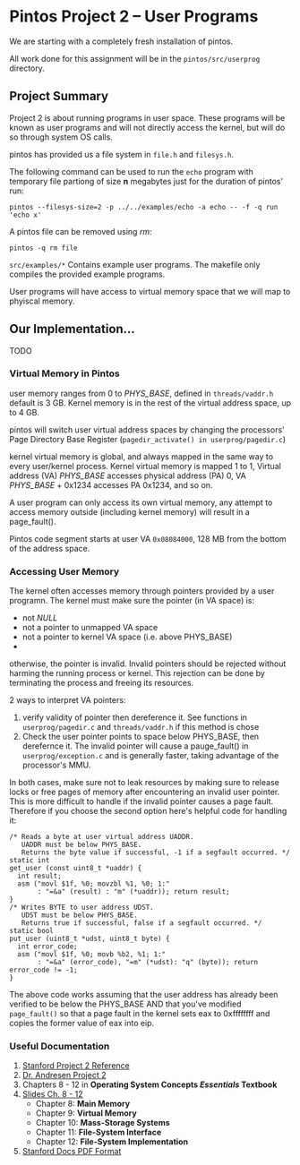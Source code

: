 Pintos Project 2 – User Programs
===
We are starting with a completely fresh installation of pintos.

All work done for this assignment will be in the `pintos/src/userprog` directory.

Project Summary
---
Project 2 is about running programs in user space. These programs will be known as user programs and will not directly access the kernel, but will do so through system OS calls.

pintos has provided us a file system in `file.h` and `filesys.h`.

The following command can be used to run the `echo` program with temporary file partiong of size **n** megabytes just for the duration of pintos' run:
```
pintos --filesys-size=2 -p ../../examples/echo -a echo -- -f -q run 'echo x'
```

A pintos file can be removed using *rm*:
```
pintos -q rm file
```

`src/examples/*` Contains example user programs. The makefile only compiles the provided example programs.

User programs will have access to virtual memory space that we will map to phyiscal memory.

## Our Implementation...

TODO

### Virtual Memory in Pintos
user memory ranges from 0 to *PHYS_BASE*, defined in `threads/vaddr.h` default is 3 GB. Kernel memory is in the rest of the virtual address space, up to 4 GB.

pintos will switch user virtual address spaces by changing the processors' Page Directory Base Register (`pagedir_activate() in userprog/pagedir.c`)

kernel virtual memory is global, and always mapped in the same way to every user/kernel process. Kernel virtual memory is mapped 1 to 1, Virtual address (VA) *PHYS_BASE* accesses physical address (PA) 0, VA *PHYS_BASE* + 0x1234 accesses PA 0x1234, and so on.

A user program can only access its own virtual memory, any attempt to access memory outside (including kernel memory) will result in a page_fault().

Pintos code segment starts at user VA `0x08084000`, 128 MB from the bottom of the address space.

### Accessing User Memory
The kernel often accesses memory through pointers provided by a user programn. The kernel must make sure the pointer (in VA space) is: 
  * not *NULL*
  * not a pointer to unmapped VA space
  * not a pointer to kernel VA space (i.e. above PHYS_BASE)
  * 
otherwise, the pointer is invalid. Invalid pointers should be rejected without harming the running process or kernel. This rejection can be done by terminating the process and freeing its resources.

2 ways to interpret VA pointers:
  1. verify validity of pointer then dereference it. See functions in `userprog/pagedir.c` and `threads/vaddr.h` if this method is chose
  2. Check the user pointer points to space below PHYS_BASE, then derefernce it. The invalid pointer will cause a pauge_fault() in `userprog/exception.c` and is generally faster, taking advantage of the processor's MMU.

In both cases, make sure not to leak resources by making sure to release locks or free pages of memory after encountering an invalid user pointer. This is more difficult to handle if the invalid pointer causes a page fault. Therefore if you choose the second option here's helpful code for handling it:
```
/* Reads a byte at user virtual address UADDR.
   UADDR must be below PHYS_BASE.
   Returns the byte value if successful, -1 if a segfault occurred. */
static int
get_user (const uint8_t *uaddr) {
  int result;
  asm ("movl $1f, %0; movzbl %1, %0; 1:"
       : "=&a" (result) : "m" (*uaddr)); return result;
}
/* Writes BYTE to user address UDST.
   UDST must be below PHYS_BASE.
   Returns true if successful, false if a segfault occurred. */
static bool
put_user (uint8_t *udst, uint8_t byte) {
  int error_code;
  asm ("movl $1f, %0; movb %b2, %1; 1:"
       : "=&a" (error_code), "=m" (*udst): "q" (byte)); return error_code != -1;
}
```

The above code works assuming that the user address has already been verified to be below the PHYS_BASE AND that you've modified `page_fault()` so that a page fault in the kernel sets eax to 0xffffffff and copies the former value of eax into eip.

### Useful Documentation
  1. [Stanford Project 2 Reference](https://web.stanford.edu/class/cs140/projects/pintos/pintos_3.html#SEC32)
  2. [Dr. Andresen Project 2](https://k-state.instructure.com/courses/85470/files/folder/Projects?preview=12771783)
  3. Chapters 8 - 12 in **Operating System Concepts *Essentials* Textbook**
  4. [Slides Ch. 8 - 12](https://k-state.instructure.com/courses/85470/files/folder/Lectures?)
      * Chapter 8: **Main Memory**
      * Chapter 9: **Virtual Memory**
      * Chapter 10: **Mass-Storage Systems**
      * Chapter 11: **File-System Interface**
      * Chapter 12: **File-System Implementation**
  5. [Stanford Docs PDF Format](https://web.stanford.edu/class/cs140/projects/pintos/pintos.pdf)